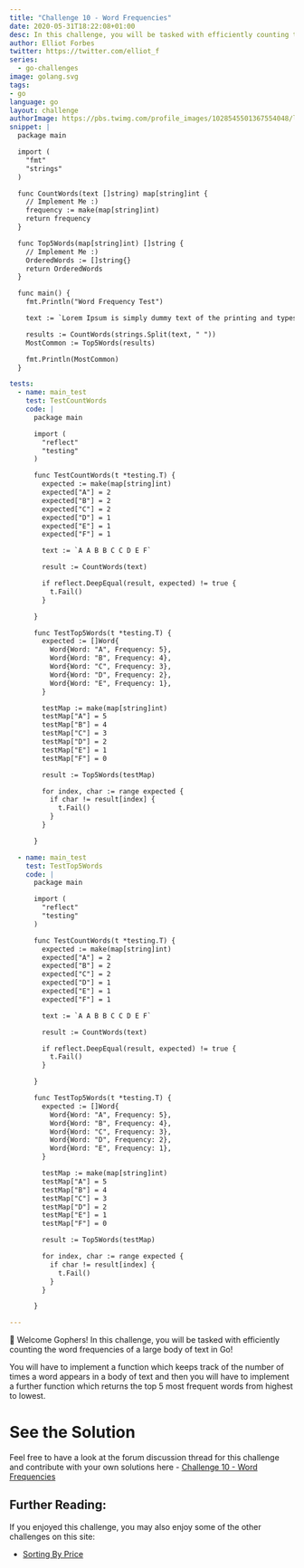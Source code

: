 ```yaml
---
title: "Challenge 10 - Word Frequencies"
date: 2020-05-31T18:22:08+01:00
desc: In this challenge, you will be tasked with efficiently counting the frequencies of words in Go!
author: Elliot Forbes
twitter: https://twitter.com/elliot_f
series: 
  - go-challenges
image: golang.svg 
tags:
- go
language: go
layout: challenge
authorImage: https://pbs.twimg.com/profile_images/1028545501367554048/lzr43cQv_400x400.jpg
snippet: |
  package main

  import (
    "fmt"
    "strings"
  )

  func CountWords(text []string) map[string]int {
    // Implement Me :)
    frequency := make(map[string]int)
    return frequency
  }

  func Top5Words(map[string]int) []string {
    // Implement Me :)
    OrderedWords := []string{}
    return OrderedWords
  }

  func main() {
    fmt.Println("Word Frequency Test")

    text := `Lorem Ipsum is simply dummy text of the printing and typesetting industry. Lorem Ipsum has been the industry's standard dummy text ever since the 1500s, when an unknown printer took a galley of type and scrambled it to make a type specimen book. It has survived not only five centuries, but also the leap into electronic typesetting, remaining essentially unchanged. It was popularised in the 1960s with the release of Letraset sheets containing Lorem Ipsum passages, and more recently with desktop publishing software like Aldus PageMaker including versions of Lorem Ipsum.`

    results := CountWords(strings.Split(text, " "))
    MostCommon := Top5Words(results)

    fmt.Println(MostCommon)
  }

tests:
  - name: main_test
    test: TestCountWords
    code: |
      package main

      import (
        "reflect"
        "testing"
      )

      func TestCountWords(t *testing.T) {
        expected := make(map[string]int)
        expected["A"] = 2
        expected["B"] = 2
        expected["C"] = 2
        expected["D"] = 1
        expected["E"] = 1
        expected["F"] = 1

        text := `A A B B C C D E F`

        result := CountWords(text)

        if reflect.DeepEqual(result, expected) != true {
          t.Fail()
        }

      }

      func TestTop5Words(t *testing.T) {
        expected := []Word{
          Word{Word: "A", Frequency: 5},
          Word{Word: "B", Frequency: 4},
          Word{Word: "C", Frequency: 3},
          Word{Word: "D", Frequency: 2},
          Word{Word: "E", Frequency: 1},
        }

        testMap := make(map[string]int)
        testMap["A"] = 5
        testMap["B"] = 4
        testMap["C"] = 3
        testMap["D"] = 2
        testMap["E"] = 1
        testMap["F"] = 0

        result := Top5Words(testMap)

        for index, char := range expected {
          if char != result[index] {
            t.Fail()
          }
        }

      }

  - name: main_test
    test: TestTop5Words
    code: |
      package main

      import (
        "reflect"
        "testing"
      )

      func TestCountWords(t *testing.T) {
        expected := make(map[string]int)
        expected["A"] = 2
        expected["B"] = 2
        expected["C"] = 2
        expected["D"] = 1
        expected["E"] = 1
        expected["F"] = 1

        text := `A A B B C C D E F`

        result := CountWords(text)

        if reflect.DeepEqual(result, expected) != true {
          t.Fail()
        }

      }

      func TestTop5Words(t *testing.T) {
        expected := []Word{
          Word{Word: "A", Frequency: 5},
          Word{Word: "B", Frequency: 4},
          Word{Word: "C", Frequency: 3},
          Word{Word: "D", Frequency: 2},
          Word{Word: "E", Frequency: 1},
        }

        testMap := make(map[string]int)
        testMap["A"] = 5
        testMap["B"] = 4
        testMap["C"] = 3
        testMap["D"] = 2
        testMap["E"] = 1
        testMap["F"] = 0

        result := Top5Words(testMap)

        for index, char := range expected {
          if char != result[index] {
            t.Fail()
          }
        }

      }

---
```


👋 Welcome Gophers! In this challenge, you will be tasked with efficiently counting the word frequencies of a large body of text in Go!

You will have to implement a function which keeps track of the number of times a word appears in a body of text and then you will have to implement a further function which returns the top 5 most frequent words from highest to lowest.


<Quiz question="We can rely on the ordering of maps to store a list of the top 5 words, true or false?" answer="False, you will have to rely on another data structure in order to return a list of the top 5 sorted words" correct="A" A="True" B="False" />

# See the Solution

Feel free to have a look at the forum discussion thread for this challenge and contribute with your own solutions here - [Challenge 10 - Word Frequencies](https://discuss.tutorialedge.net/t/challenge-10-word-frequencies/29) 

## Further Reading:

If you enjoyed this challenge, you may also enjoy some of the other challenges on this site:

* [Sorting By Price](/challenges/go/sort-by-price/)